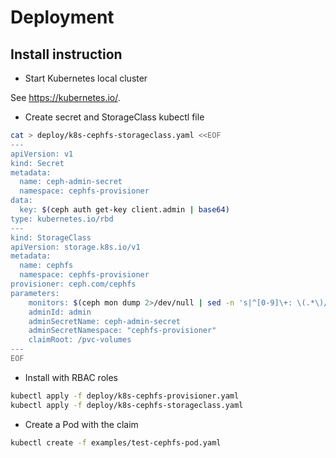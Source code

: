 # Deployment

## Install instruction

* Start Kubernetes local cluster

See https://kubernetes.io/.

* Create secret and StorageClass kubectl file

```bash
cat > deploy/k8s-cephfs-storageclass.yaml <<EOF
---
apiVersion: v1
kind: Secret
metadata:
  name: ceph-admin-secret
  namespace: cephfs-provisioner
data:
  key: $(ceph auth get-key client.admin | base64)
type: kubernetes.io/rbd
---
kind: StorageClass
apiVersion: storage.k8s.io/v1
metadata:
  name: cephfs
  namespace: cephfs-provisioner
provisioner: ceph.com/cephfs
parameters:
    monitors: $(ceph mon dump 2>/dev/null | sed -n 's|^[0-9]\+: \(.*\)/.*$|\1|p' | tr -s '\n' ',')
    adminId: admin
    adminSecretName: ceph-admin-secret
    adminSecretNamespace: "cephfs-provisioner"
    claimRoot: /pvc-volumes
---
EOF
```

* Install with RBAC roles

```bash
kubectl apply -f deploy/k8s-cephfs-provisioner.yaml
kubectl apply -f deploy/k8s-cephfs-storageclass.yaml
```

* Create a Pod with the claim

```bash
kubectl create -f examples/test-cephfs-pod.yaml
```